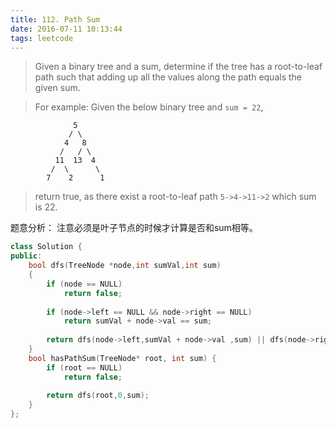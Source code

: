 ```yaml
---
title: 112. Path Sum
date: 2016-07-11 10:13:44
tags: leetcode
---
```


>Given a binary tree and a sum, determine if the tree has a root-to-leaf path such that adding up all the values along the path equals the given sum.

>For example:
Given the below binary tree and `sum = 22`,
```
              5
             / \
            4   8
           /   / \
          11  13  4
         /  \      \
        7    2      1
```
>return true, as there exist a root-to-leaf path `5->4->11->2` which sum is 22.

题意分析：
注意必须是叶子节点的时候才计算是否和sum相等。

```c++
class Solution {
public:
    bool dfs(TreeNode *node,int sumVal,int sum)
    {
        if (node == NULL)
            return false;
        
        if (node->left == NULL && node->right == NULL)
            return sumVal + node->val == sum;
            
        return dfs(node->left,sumVal + node->val ,sum) || dfs(node->right,sumVal + node->val,sum);
    }
    bool hasPathSum(TreeNode* root, int sum) {
        if (root == NULL)
            return false;
            
        return dfs(root,0,sum);
    }
};
```